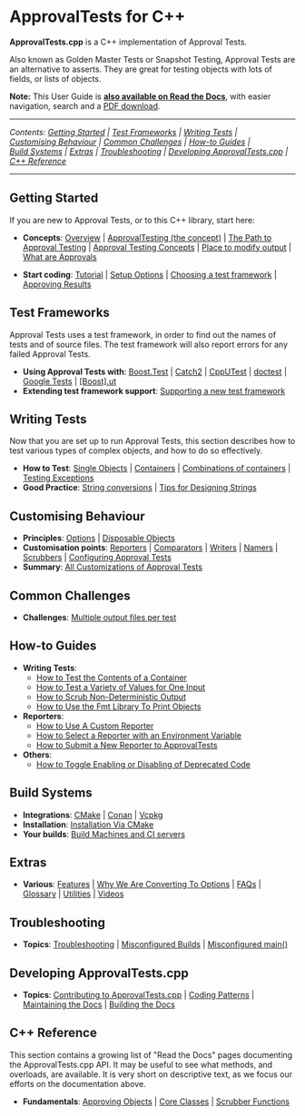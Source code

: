 <a id="top"></a>

# ApprovalTests for C++

**ApprovalTests.cpp** is a C++ implementation of Approval Tests.

Also known as Golden Master Tests or Snapshot Testing, Approval Tests
are an alternative to asserts. They are great for testing objects with
lots of fields, or lists of objects.

**Note:** This User Guide is [**also available on Read the Docs**](https://approvaltestscpp.readthedocs.io/en/latest/), with easier navigation, search and a [PDF download](https://approvaltestscpp.readthedocs.io/_/downloads/en/latest/pdf/).

----

<!-- NOTE: This list needs to be updated by hand if new sections are added -->

*Contents:&nbsp;[Getting&nbsp;Started](#getting-started)
| [Test&nbsp;Frameworks](#test-frameworks)
| [Writing&nbsp;Tests](#writing-tests)
| [Customising&nbsp;Behaviour](#customising-behaviour)
| [Common&nbsp;Challenges](#common-challenges)
| [How-to&nbsp;Guides](#how-to-guides)
| [Build&nbsp;Systems](#build-systems)
| [Extras](#extras)
| [Troubleshooting](#troubleshooting)
| [Developing&nbsp;ApprovalTests.cpp](#developing-approvaltestscpp)
| [C++ Reference](#c-reference)*

----

## Getting Started

If you are new to Approval Tests, or to this C++ library, start here:

  - **Concepts**:
    [Overview](/doc/Overview.md#top) |
    [ApprovalTesting (the concept)](/doc/ApprovalTestingConcept.md#top) |
    [The Path to Approval Testing](/doc/PathToApprovalTesting.md#top) |
    [Approval Testing Concepts](https://github.com/approvals/ApprovalTests.Documentation/blob/main/explanations/approval_testing.md#top) |
    [Place to modify output](https://github.com/approvals/ApprovalTests.Documentation/blob/main/explanations/creating_output.md#top) | [What are Approvals](https://github.com/approvals/ApprovalTests.Documentation/blob/main/explanations/what_are_approvals.md)

  - **Start coding**:
    [Tutorial](/doc/Tutorial.md#top) |
    [Setup Options](/doc/Setup.md#top) |
    [Choosing a test framework](/doc/GettingStarted.md#top) |
    [Approving Results](/doc/ApprovingResults.md#top)

## Test Frameworks

Approval Tests uses a test framework, in order to find out the names of
tests and of source files. The test framework will also report errors
for any failed Approval Tests.

  - **Using Approval Tests with**:
    [Boost.Test](/doc/UsingBoostTest.md#top) |
    [Catch2](/doc/UsingCatch.md#top) |
    [CppUTest](/doc/UsingCppUTest.md#top) |
    [doctest](/doc/UsingDoctest.md#top) |
    [Google Tests](/doc/UsingGoogleTests.md#top) |
    [\[Boost\].ut](/doc/UsingUT.md#top)
  - **Extending test framework support**:
    [Supporting a new test framework](/doc/SupportingNewTestFramework.md#top)

## Writing Tests

Now that you are set up to run Approval Tests, this section describes
how to test various types of complex objects, and how to do so
effectively.

  - **How to Test**: [Single
    Objects](/doc/TestingSingleObjects.md#top) |
    [Containers](/doc/TestingContainers.md#top) |
    [Combinations of containers](/doc/TestingCombinations.md#top) |
    [Testing Exceptions](/doc/TestingExceptions.md#top)
  - **Good Practice**:
    [String conversions](/doc/ToString.md#top) |
    [Tips for Designing Strings](/doc/explanations/TipsForDesigningStrings.md#top)

## Customising Behaviour

  - **Principles**:
    [Options](/doc/Options.md#top) |
    [Disposable Objects](/doc/DisposableObjects.md#top)
  - **Customisation points**:
    [Reporters](/doc/Reporters.md#top) |
    [Comparators](/doc/CustomComparators.md#top) |
    [Writers](/doc/Writers.md#top) |
    [Namers](/doc/Namers.md#top) |
    [Scrubbers](/doc/explanations/Scrubbers.md#top) |
    [Configuring Approval Tests](/doc/Configuration.md#top)
  - **Summary**:
    [All Customizations of Approval Tests](/doc/AllCustomizations.md#top)

## Common Challenges

  - **Challenges**:
    [Multiple output files per test](/doc/MultipleOutputFilesPerTest.md#top)

## How-to Guides

- **Writing Tests**:
    - [How to Test the Contents of a Container](/doc/how_tos/TestContainerContents.md#top)        
    - [How to Test a Variety of Values for One Input](/doc/how_tos/TestAVarietyOfValues.md#top)
    - [How to Scrub Non-Deterministic Output](/doc/how_tos/ScrubNonDeterministicOutput.md#top)
    - [How to Use the Fmt Library To Print Objects](/doc/how_tos/UseTheFmtLibraryToPrintObjects.md#top)
 - **Reporters**:
   - [How to Use A Custom Reporter](/doc/how_tos/UseACustomReporter.md#top)
   - [How to Select a Reporter with an Environment Variable](/doc/how_tos/SelectReporterWithEnvironmentVariable.md#top)
   - [How to Submit a New Reporter to ApprovalTests](/doc/how_tos/SubmitANewReporterToApprovalTests.md#top)
 - **Others**:
   - [How to Toggle Enabling or Disabling of Deprecated Code](/doc/how_tos/ToggleDeprecatedCode.md#top)

## Build Systems

  - **Integrations**:
    [CMake](/doc/CMakeIntegration.md#top) |
    [Conan](/doc/ConanIntegration.md#top) |
    [Vcpkg](/doc/VcpkgIntegration.md#top)
  - **Installation**:
    [Installation Via CMake](/doc/how_tos/InstallApprovalTestsUsingCMake.md#top)
  - **Your builds**:
    [Build Machines and CI servers](/doc/BuildMachinesAndCI.md#top)

## Extras

  - **Various**:
    [Features](/doc/Features.md#top) |
    [Why We Are Converting To Options](/doc/explanations/WhyWeAreConvertingToOptions.md#top) |
    [FAQs](/doc/FAQ.md#top) |
    [Glossary](/doc/Glossary.md#top) |
    [Utilities](/doc/Utilities.md#top) |
    [Videos](/doc/Videos.md#top)

## Troubleshooting

  - **Topics**:
    [Troubleshooting](/doc/Troubleshooting.md#top) |
    [Misconfigured Builds](/doc/TroubleshootingMisconfiguredBuild.md#top) |
    [Misconfigured main()](/doc/TroubleshootingMisconfiguredMain.md#top)

## Developing ApprovalTests.cpp

  - **Topics**:
    [Contributing to ApprovalTests.cpp](/doc/Contributing.md#top) |
    [Coding Patterns](/doc/CodingPatterns.md#top) |
    [Maintaining the Docs](/doc/MaintainingDocumentation.md#top) |
    [Building the Docs](/doc/BuildingDocumentation.md#top)

## C++ Reference

This section contains a growing list of "Read the Docs" pages documenting the ApprovalTests.cpp API. It may be useful to see what methods, and overloads, are available. It is very short on descriptive text, as we focus our efforts on the documentation above.

<!-- NOTE: This list needs to be updated by hand if new pages are added -->

  - **Fundamentals**: [Approving Objects](https://approvaltestscpp.readthedocs.io/en/latest/api/approving.html) | [Core Classes](https://approvaltestscpp.readthedocs.io/en/latest/api/core.html) | [Scrubber Functions](https://approvaltestscpp.readthedocs.io/en/latest/api/scrubbers.html)

